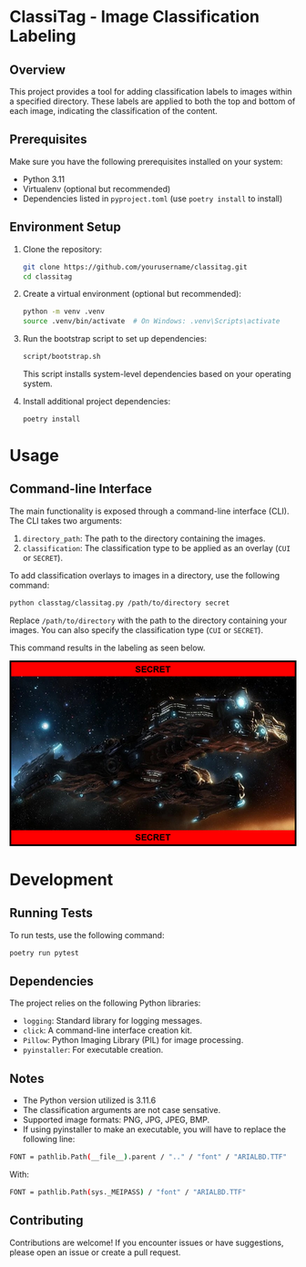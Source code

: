 # ClassiTag - Image Classification Labeling

## Overview

This project provides a tool for adding classification labels to images within a specified directory. These labels are applied to both the top and bottom of each image, indicating the classification of the content.

## Prerequisites

Make sure you have the following prerequisites installed on your system:

- Python 3.11
- Virtualenv (optional but recommended)
- Dependencies listed in `pyproject.toml` (use `poetry install` to install)

## Environment Setup

1. Clone the repository:

   ```bash
   git clone https://github.com/yourusername/classitag.git
   cd classitag
   ```

2. Create a virtual environment (optional but recommended):

   ```bash
   python -m venv .venv
   source .venv/bin/activate  # On Windows: .venv\Scripts\activate
   ```

3. Run the bootstrap script to set up dependencies:
    ```bash
    script/bootstrap.sh
    ```
   This script installs system-level dependencies based on your operating system.

4. Install additional project dependencies:

   ```bash
   poetry install
   ```

# Usage

## Command-line Interface

The main functionality is exposed through a command-line interface (CLI). The CLI takes two arguments:

1. `directory_path`: The path to the directory containing the images.
2. `classification`: The classification type to be applied as an overlay (`CUI` or `SECRET`).

To add classification overlays to images in a directory, use the following command:

```bash
python classtag/classitag.py /path/to/directory secret 
```
Replace `/path/to/directory` with the path to the directory containing your images. You can also specify the classification type (`CUI` or `SECRET`).

This command results in the labeling as seen below.

![image](example_images/(SECRET)_Hyperion_SC2_DevRend1.png)

# Development

## Running Tests

To run tests, use the following command:

```bash
poetry run pytest
```
## Dependencies

The project relies on the following Python libraries:

- `logging`: Standard library for logging messages.
- `click`: A command-line interface creation kit.
- `Pillow`: Python Imaging Library (PIL) for image processing.
- `pyinstaller`: For executable creation.

## Notes

- The Python version utilized is 3.11.6
- The classification arguments are not case sensative.
- Supported image formats: PNG, JPG, JPEG, BMP.
- If using pyinstaller to make an executable, you will have to replace the following line:
```bash
FONT = pathlib.Path(__file__).parent / ".." / "font" / "ARIALBD.TTF"
 ```
With:
```bash
FONT = pathlib.Path(sys._MEIPASS) / "font" / "ARIALBD.TTF"
```

## Contributing

Contributions are welcome! If you encounter issues or have suggestions, please open an issue or create a pull request.

